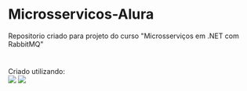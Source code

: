 # Microsservicos-Alura
Repositorio criado para projeto  do curso "Microsserviços em .NET com RabbitMQ"
#
<div>
Criado utilizando:<br>
<a target="_blank"><img src="https://img.shields.io/badge/C%23-239120?style=for-the-badge&logo=c-sharp&logoColor=white" target="_blank"></a>
<a target="_blank"><img src="https://img.shields.io/badge/.NET-5C2D91?style=for-the-badge&logo=.net&logoColor=white" target="_blank"></a>
<div/>
